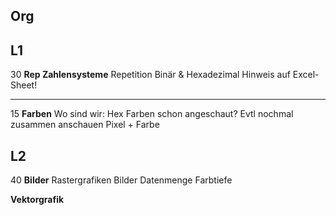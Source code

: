 ## Org

## L1

30 **Rep Zahlensysteme**
	Repetition Binär & Hexadezimal
	Hinweis auf Excel-Sheet!

---

15 **Farben**
	Wo sind wir: Hex Farben schon angeschaut?
	Evtl nochmal zusammen anschauen
	Pixel + Farbe

## L2

40 **Bilder**
	Rastergrafiken
	Bilder Datenmenge
	Farbtiefe

**Vektorgrafik**